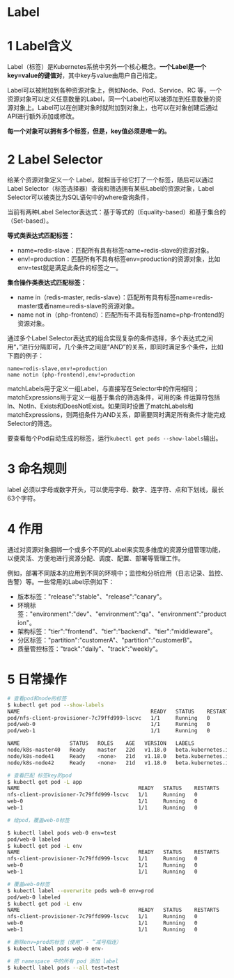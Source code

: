 



# Label



# 1 Label含义

Label（标签）是Kubernetes系统中另外一个核心概念。**一个Label是一个key=value的键值对**，其中key与value由用户自己指定。

Label可以被附加到各种资源对象上，例如Node、Pod、Service、RC 等，一个资源对象可以定义任意数量的Label，同一个Label也可以被添加到任意数量的资源对象上。Label可以在创建对象时就附加到对象上，也可以在对象创建后通过API进行额外添加或修改。

**每一个对象可以拥有多个标签，但是，key值必须是唯一的。** 



# 2 Label Selector

给某个资源对象定义一个 Label，就相当于给它打了一个标签，随后可以通过Label Selector（标签选择器）查询和筛选拥有某些Label的资源对象，Label Selector可以被类比为SQL语句中的where查询条件，

当前有两种Label Selector表达式：基于等式的（Equality-based）和基于集合的（Set-based）。

**等式类表达式匹配标签：**

- name=redis-slave：匹配所有具有标签name=redis-slave的资源对象。
- env!=production：匹配所有不具有标签env=production的资源对象，比如env=test就是满足此条件的标签之一。 

**集合操作类表达式匹配标签：**

- name in（redis-master, redis-slave）：匹配所有具有标签name=redis-master或者name=redis-slave的资源对象。 
- name not in（php-frontend）：匹配所有不具有标签name=php-frontend的资源对象。 

通过多个Label Selector表达式的组合实现复杂的条件选择，多个表达式之间用“，”进行分隔即可，几个条件之间是“AND”的关系，即同时满足多个条件，比如下面的例子：

```
name=redis-slave,env!=production
name notin (php-frontend),env!=production
```

matchLabels用于定义一组Label，与直接写在Selector中的作用相同；matchExpressions用于定义一组基于集合的筛选条件，可用的条 件运算符包括In、NotIn、Exists和DoesNotExist。如果同时设置了matchLabels和matchExpressions，则两组条件为AND关系，即需要同时满足所有条件才能完成Selector的筛选。 

要查看每个Pod自动生成的标签，运行`kubectl get pods --show-labels`输出。



# 3 命名规则

label 必须以字母或数字开头，可以使用字母、数字、连字符、点和下划线，最长63个字符。



# 4 作用

通过对资源对象捆绑一个或多个不同的Label来实现多维度的资源分组管理功能，以便灵活、方便地进行资源分配、调度、配置、部署等管理工作。

例如，部署不同版本的应用到不同的环境中；监控和分析应用（日志记录、监控、告警）等。一些常用的Label示例如下：

- 版本标签："release":"stable"、"release":"canary"。 
- 环境标签："environment":"dev"、"environment":"qa"、"environment":"production"。 
- 架构标签："tier":"frontend"、"tier":"backend"、"tier":"middleware"。 
- 分区标签："partition":"customerA"、"partition":"customerB"。 
- 质量管控标签："track":"daily"、"track":"weekly"。



# 5 日常操作

```bash
# 查看pod和node的标签
$ kubectl get pod --show-labels
NAME                                          READY   STATUS    RESTARTS   AGE   LABELS
pod/nfs-client-provisioner-7c79ffd999-lscvc   1/1     Running   0          2d    app=nfs-client-provisioner,pod-template-hash=7c79ffd999
pod/web-0                                     1/1     Running   0          2d    app=nginx,controller-revision-hash=web-7688f86c4c,statefulset.kubernetes.io/pod-name=web-0
pod/web-1                                     1/1     Running   0          47h   app=nginx,controller-revision-hash=web-7688f86c4c,statefulset.kubernetes.io/pod-name=web-1

NAME                STATUS   ROLES    AGE   VERSION   LABELS
node/k8s-master40   Ready    master   22d   v1.18.0   beta.kubernetes.io/arch=amd64,beta.kubernetes.io/os=linux,kubernetes.io/arch=amd64,kubernetes.io/hostname=k8s-master40,kubernetes.io/os=linux,node-role.kubernetes.io/master=
node/k8s-node41     Ready    <none>   21d   v1.18.0   beta.kubernetes.io/arch=amd64,beta.kubernetes.io/os=linux,kubernetes.io/arch=amd64,kubernetes.io/hostname=k8s-node41,kubernetes.io/os=linux
node/k8s-node42     Ready    <none>   21d   v1.18.0   beta.kubernetes.io/arch=amd64,beta.kubernetes.io/os=linux,kubernetes.io/arch=amd64,kubernetes.io/hostname=k8s-node42,kubernetes.io/os=linux

# 查看匹配 标签key的pod
$ kubectl get pod -L app
NAME                                      READY   STATUS    RESTARTS   AGE   APP
nfs-client-provisioner-7c79ffd999-lscvc   1/1     Running   0          2d    nfs-client-provisioner
web-0                                     1/1     Running   0          2d    nginx
web-1                                     1/1     Running   0          47h   nginx

# 给pod，覆盖web-0标签

$ kubectl label pods web-0 env=test
pod/web-0 labeled
$ kubectl get pod -L env
NAME                                      READY   STATUS    RESTARTS   AGE   ENV
nfs-client-provisioner-7c79ffd999-lscvc   1/1     Running   0          2d
web-0                                     1/1     Running   0          2d    test
web-1                                     1/1     Running   0          47h

# 覆盖web-0标签
$ kubectl label --overwrite pods web-0 env=prod
pod/web-0 labeled
$ kubectl get pod -L env
NAME                                      READY   STATUS    RESTARTS   AGE   ENV
nfs-client-provisioner-7c79ffd999-lscvc   1/1     Running   0          2d
web-0                                     1/1     Running   0          2d    prod
web-1                                     1/1     Running   0          47h

# 删除env=prod的标签（使用“ - ”减号相连）
$ kubectl label pods web-0 env-

# 把 namespace 中的所有 pod 添加 label
$ kubectl label pods --all test=test
```





